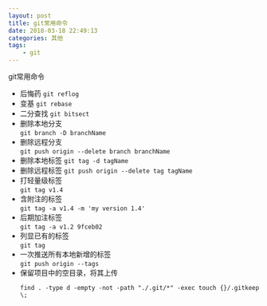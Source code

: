 ```yaml
---
layout: post
title: git常用命令
date: 2018-03-18 22:49:13
categories: 其他
tags: 
    - git
---
```


git常用命令

<!--more-->
- 后悔药
    `git reflog`
- 变基
    `git rebase`
- 二分查找
  `git bitsect`
- 删除本地分支  
    `git branch -D branchName`
- 删除远程分支  
    `git push origin --delete branch branchName`
- 删除本地标签
    `git tag -d tagName`
- 删除远程标签
    `git push origin --delete tag tagName`
- 打轻量级标签  
    `git tag v1.4`
- 含附注的标签  
    `git tag -a v1.4 -m 'my version 1.4'`
- 后期加注标签  
    `git tag -a v1.2 9fceb02`
- 列显已有的标签  
    `git tag`
- 一次推送所有本地新增的标签  
    `git push origin --tags`
- 保留项目中的空目录，将其上传
    ```
    find . -type d -empty -not -path "./.git/*" -exec touch {}/.gitkeep \;
    ```

